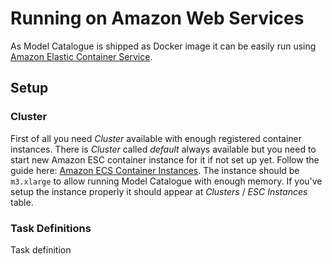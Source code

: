 # Running on Amazon Web Services

As Model Catalogue is shipped as Docker image it can be easily run using
[Amazon Elastic Container Service](https://eu-west-1.console.aws.amazon.com/ecs/home?region=eu-west-1).


## Setup

### Cluster

First of all you need _Cluster_ available with enough registered
container instances. There is _Cluster_ called _default_ always available
but you need to start new Amazon ESC container instance for it if not
set up yet. Follow the guide here: [Amazon ECS Container Instances](http://docs.aws.amazon.com/AmazonECS/latest/developerguide/ECS_instances.html).
The instance should be `m3.xlarge` to allow running Model Catalogue with
enough memory. If you've setup the instance properly it should appear
at _Clusters_ / _ESC Instances_ table.

### Task Definitions
Task definition 
